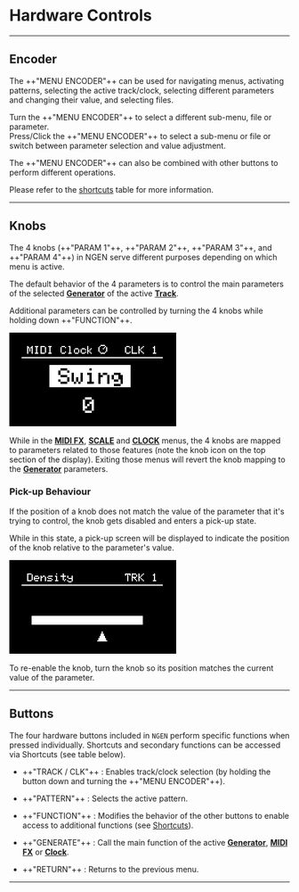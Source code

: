 
# Hardware Controls

---

## Encoder

The ++"MENU ENCODER"++ can be used for navigating menus, activating patterns, selecting the active track/clock, selecting different parameters and changing their value, and selecting files.

Turn the ++"MENU ENCODER"++ to select a different sub-menu, file or parameter.  
Press/Click the ++"MENU ENCODER"++ to select a sub-menu or file or switch between parameter selection and value adjustment.

The ++"MENU ENCODER"++ can also be combined with other buttons to perform different operations.

Please refer to the [shortcuts](gettingstarted.md#shortcuts) table for more information.

---


## Knobs

The 4 knobs (++"PARAM 1"++, ++"PARAM 2"++, ++"PARAM 3"++, and ++"PARAM 4"++) in NGEN serve different purposes depending on which menu is active.

The default behavior of the 4 parameters is to control the main parameters of the selected [**Generator**](generators.md) of the active [**Track**](track.md).

Additional parameters can be controlled by turning the 4 knobs while holding down ++"FUNCTION"++.

![](images/NGEN_MidiClock_Menu.png)

While in the **[MIDI FX](midifx.md)**, **[SCALE](scale.md)** and **[CLOCK](clockgen.md)** menus, the 4 knobs are mapped to parameters related to those features (note the knob icon on the top section of the display). Exiting those menus will revert the knob mapping to the **[Generator](generators.md)** parameters.

### Pick-up Behaviour

If the position of a knob does not match the value of the parameter that it's trying to control, the knob gets disabled and enters a pick-up state.  

While in this state, a pick-up screen will be displayed to indicate the position of the knob relative to the parameter's value.

![](images/NGEN_PickupScreen.gif)

To re-enable the knob, turn the knob so its position matches the current value of the parameter.  

---

## Buttons

The four hardware buttons included in ```NGEN``` perform specific functions when pressed individually. Shortcuts and secondary functions can be accessed via Shortcuts (see table below).

* ++"TRACK / CLK"++ : Enables track/clock selection (by holding the button down and turning the ++"MENU ENCODER"++).

* ++"PATTERN"++ : Selects the active pattern.

* ++"FUNCTION"++ : Modifies the behavior of the other buttons to enable access to additional functions (see [Shortcuts](#shortcuts)).

* ++"GENERATE"++ : Call the main function of the active **[Generator](generators.md)**, **[MIDI FX](midifx.md)** or **[Clock](clockgen.md)**.

* ++"RETURN"++ : Returns to the previous menu.

---